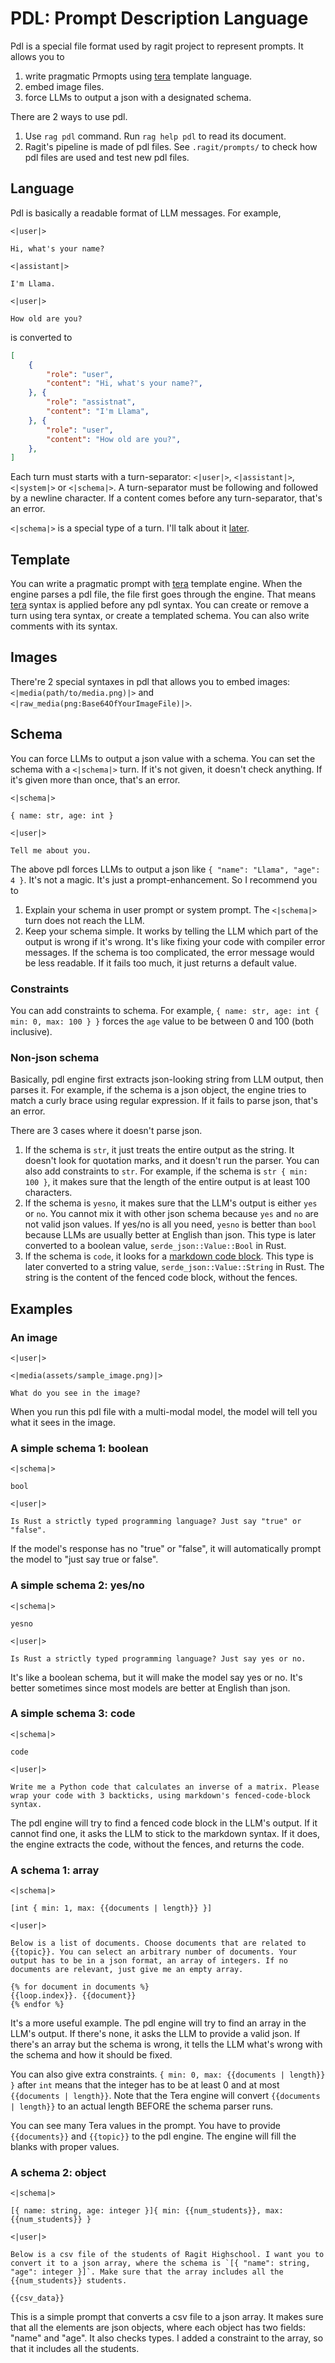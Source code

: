 # PDL: Prompt Description Language

Pdl is a special file format used by ragit project to represent prompts. It allows you to

1. write pragmatic Prmopts using [tera](https://keats.github.io/tera/) template language.
2. embed image files.
3. force LLMs to output a json with a designated schema.

There are 2 ways to use pdl.

1. Use `rag pdl` command. Run `rag help pdl` to read its document.
2. Ragit's pipeline is made of pdl files. See `.ragit/prompts/` to check how pdl files are used and test new pdl files.

## Language

Pdl is basically a readable format of LLM messages. For example,

```
<|user|>

Hi, what's your name?

<|assistant|>

I'm Llama.

<|user|>

How old are you?
```

is converted to

```json
[
    {
        "role": "user",
        "content": "Hi, what's your name?",
    }, {
        "role": "assistnat",
        "content": "I'm Llama",
    }, {
        "role": "user",
        "content": "How old are you?",
    },
]
```

Each turn must starts with a turn-separator: `<|user|>`, `<|assistant|>`, `<|system|>` or `<|schema|>`. A turn-separator must be following and followed by a newline character. If a content comes before any turn-separator, that's an error.

`<|schema|>` is a special type of a turn. I'll talk about it [later](#Schema).

## Template

You can write a pragmatic prompt with [tera](https://keats.github.io/tera/) template engine. When the engine parses a pdl file, the file first goes through the engine. That means [tera](https://keats.github.io/tera/) syntax is applied before any pdl syntax. You can create or remove a turn using tera syntax, or create a templated schema. You can also write comments with its syntax.

## Images

There're 2 special syntaxes in pdl that allows you to embed images: `<|media(path/to/media.png)|>` and `<|raw_media(png:Base64OfYourImageFile)|>`.

## Schema

You can force LLMs to output a json value with a schema. You can set the schema with a `<|schema|>` turn. If it's not given, it doesn't check anything. If it's given more than once, that's an error.

```
<|schema|>

{ name: str, age: int }

<|user|>

Tell me about you.
```

The above pdl forces LLMs to output a json like `{ "name": "Llama", "age": 4 }`. It's not a magic. It's just a prompt-enhancement. So I recommend you to

1. Explain your schema in user prompt or system prompt. The `<|schema|>` turn does not reach the LLM.
2. Keep your schema simple. It works by telling the LLM which part of the output is wrong if it's wrong. It's like fixing your code with compiler error messages. If the schema is too complicated, the error message would be less readable. If it fails too much, it just returns a default value.

### Constraints

You can add constraints to schema. For example, `{ name: str, age: int { min: 0, max: 100 } }` forces the `age` value to be between 0 and 100 (both inclusive).

### Non-json schema

Basically, pdl engine first extracts json-looking string from LLM output, then parses it. For example, if the schema is a json object, the engine tries to match a curly brace using regular expression. If it fails to parse json, that's an error.

There are 3 cases where it doesn't parse json.

1. If the schema is `str`, it just treats the entire output as the string. It doesn't look for quotation marks, and it doesn't run the parser. You can also add constraints to `str`. For example, if the schema is `str { min: 100 }`, it makes sure that the length of the entire output is at least 100 characters.
2. If the schema is `yesno`, it makes sure that the LLM's output is either `yes` or `no`. You cannot mix it with other json schema because `yes` and `no` are not valid json values. If yes/no is all you need, `yesno` is better than `bool` because LLMs are usually better at English than json. This type is later converted to a boolean value, `serde_json::Value::Bool` in Rust.
3. If the schema is `code`, it looks for a [markdown code block](https://github.github.com/gfm/#fenced-code-blocks). This type is later converted to a string value, `serde_json::Value::String` in Rust. The string is the content of the fenced code block, without the fences.

## Examples

### An image

```
<|user|>

<|media(assets/sample_image.png)|>

What do you see in the image?
```

When you run this pdl file with a multi-modal model, the model will tell you what it sees in the image.

### A simple schema 1: boolean

```
<|schema|>

bool

<|user|>

Is Rust a strictly typed programming language? Just say "true" or "false".
```

If the model's response has no "true" or "false", it will automatically prompt the model to "just say true or false".

### A simple schema 2: yes/no

```
<|schema|>

yesno

<|user|>

Is Rust a strictly typed programming language? Just say yes or no.
```

It's like a boolean schema, but it will make the model say yes or no. It's better sometimes since most models are better at English than json.

### A simple schema 3: code

```
<|schema|>

code

<|user|>

Write me a Python code that calculates an inverse of a matrix. Please wrap your code with 3 backticks, using markdown's fenced-code-block syntax.
```

The pdl engine will try to find a fenced code block in the LLM's output. If it cannot find one, it asks the LLM to stick to the markdown syntax. If it does, the engine extracts the code, without the fences, and returns the code.

### A schema 1: array

```
<|schema|>

[int { min: 1, max: {{documents | length}} }]

<|user|>

Below is a list of documents. Choose documents that are related to {{topic}}. You can select an arbitrary number of documents. Your output has to be in a json format, an array of integers. If no documents are relevant, just give me an empty array.

{% for document in documents %}
{{loop.index}}. {{document}}
{% endfor %}
```

It's a more useful example. The pdl engine will try to find an array in the LLM's output. If there's none, it asks the LLM to provide a valid json. If there's an array but the schema is wrong, it tells the LLM what's wrong with the schema and how it should be fixed.

You can also give extra constraints. `{ min: 0, max: {{documents | length}} }` after `int` means that the integer has to be at least 0 and at most `{{documents | length}}`. Note that the Tera engine will convert `{{documents | length}}` to an actual length BEFORE the schema parser runs.

You can see many Tera values in the prompt. You have to provide `{{documents}}` and `{{topic}}` to the pdl engine. The engine will fill the blanks with proper values.

### A schema 2: object

```
<|schema|>

[{ name: string, age: integer }]{ min: {{num_students}}, max: {{num_students}} }

<|user|>

Below is a csv file of the students of Ragit Highschool. I want you to convert it to a json array, where the schema is `[{ "name": string, "age": integer }]`. Make sure that the array includes all the {{num_students}} students.

{{csv_data}}
```

This is a simple prompt that converts a csv file to a json array. It makes sure that all the elements are json objects, where each object has two fields: "name" and "age". It also checks types. I added a constraint to the array, so that it includes all the students.
